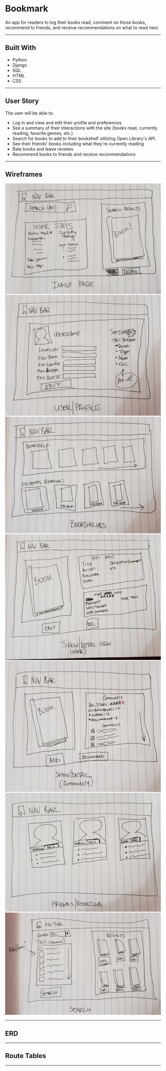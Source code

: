 # Bookmark
An app for readers to log their books read, comment on those books, recommend to friends, and receive recommendations on what to read next.

---

## Built With

* Python
* Django
* SQL
* HTML
* CSS

---

## User Story
The user will be able to:
* Log in and view and edit their profile and preferences
* See a summary of their interactions with the site (books read, currently reading, favorite genres, etc.)
* Search for books to add to their bookshelf utilizing Open Library's API.
* See their friends' books including what they're currently reading
* Rate books and leave reviews
* Recommend books to friends and receive recommendations

---

## Wireframes
![Index](images/bookmark1.jpg)
![User Profile](images/bookmark4.jpg)
![Bookshelves](images/bookmark6.jpg)
![Show/Detail View (User)](images/bookmark5.jpg)
![Show/Detail View (Community)](images/bookmark2.jpg)
![Friends/Book Club](images/bookmark7.jpg)
![Search](images/bookmark3.jpg)

---

## ERD



---

## Route Tables

---

